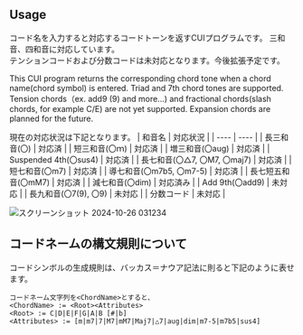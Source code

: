 ## Usage
コード名を入力すると対応するコードトーンを返すCUIプログラムです。
三和音、四和音に対応しています。  
テンションコードおよび分数コードは未対応となります。今後拡張予定です。    

This CUI program returns the corresponding chord tone when a chord name(chord symbol) is entered. Triad and 7th chord tones are supported.
Tension chords（ex. add9 (9) and more...) and fractional chords(slash chords, for example C/E) are not yet supported. Expansion chords are planned for the future.

現在の対応状況は下記となります。
| 和音名 | 対応状況 |
| ---- | ---- |
| 長三和音(〇) | 対応済 |
| 短三和音(〇ｍ) | 対応済 |
| 増三和音(〇aug) | 対応済 |
| Suspended 4th(〇sus4) | 対応済 |
| 長七和音(〇△7, 〇M7, 〇maj7) | 対応済 |
| 短七和音(〇m7) | 対応済 |
| 導七和音(〇m7b5, 〇m7-5) | 対応済 |
| 長七短五和音(〇mM7) | 対応済 |
| 減七和音(〇dim) | 対応済み |
| Add 9th(〇add9) | 未対応 |
| 長九和音(〇7(9), 〇9) | 未対応 |
| 分数コード | 未対応 |

![スクリーンショット 2024-10-26 031234](https://github.com/user-attachments/assets/52f50e0f-1f99-4b14-b573-2a264194b0d8)

## コードネームの構文規則について
 コードシンボルの生成規則は、バッカス＝ナウア記法に則ると下記のように表せます。  
   ```
コードネーム文字列を<ChordName>とすると、  
<ChordName> := <Root><Attributes>  
<Root> := C|D|E|F|G|A|B [#|b]  
<Attributes> := [m|m7|7|M7|mM7|Maj7|△7|aug|dim|m7-5|m7b5|sus4]
```

